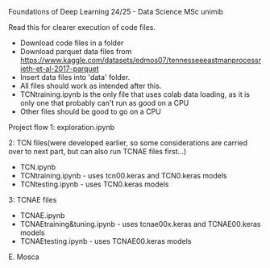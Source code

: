 Foundations of Deep Learning 24/25 - Data Science MSc unimib

Read this for clearer execution of code files. 

- Download code files in a folder
- Download parquet data files from https://www.kaggle.com/datasets/edmos07/tennesseeeastmanprocessrieth-et-al-2017-parquet 
- Insert data files into 'data' folder.
- All files should work as intended after this.
- TCNtraining.ipynb is the only file that uses colab data loading, as it is only one that probably can't run as good on a CPU
- Other files should be good to go on a CPU

Project flow
1: exploration.ipynb

2: TCN files(were developed earlier, so some considerations are carried over to next part, but can also run TCNAE files first...)

- TCN.ipynb
- TCNtraining.ipynb     - uses tcn00.keras and TCN0.keras models
- TCNtesting.ipynb      - uses TCN0.keras models
  
3: TCNAE files

- TCNAE.ipynb
- TCNAEtraining&tuning.ipynb    - uses tcnae00x.keras and TCNAE00.keras models
- TCNAEtesting.ipynb            - uses TCNAE00.keras models

E. Mosca
